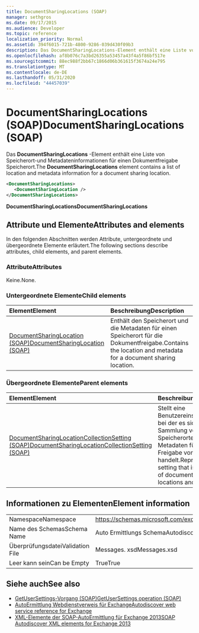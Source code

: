 ```yaml
---
title: DocumentSharingLocations (SOAP)
manager: sethgros
ms.date: 09/17/2015
ms.audience: Developer
ms.topic: reference
localization_priority: Normal
ms.assetid: 394f6015-721b-4800-9286-039d430f09b3
description: Das DocumentSharingLocations-Element enthält eine Liste von Speicherort-und Metadateninformationen für einen Dokumentfreigabe Speicherort.
ms.openlocfilehash: af8b076c7a3bd26355a53457a43f4a5f86bf517e
ms.sourcegitcommit: 88ec988f2bb67c1866d06b361615f3674a24e795
ms.translationtype: MT
ms.contentlocale: de-DE
ms.lasthandoff: 05/31/2020
ms.locfileid: "44457039"
---
```

# <a name="documentsharinglocations-soap"></a><span data-ttu-id="2068a-103">DocumentSharingLocations (SOAP)</span><span class="sxs-lookup"><span data-stu-id="2068a-103">DocumentSharingLocations (SOAP)</span></span>

<span data-ttu-id="2068a-104">Das **DocumentSharingLocations** -Element enthält eine Liste von Speicherort-und Metadateninformationen für einen Dokumentfreigabe Speicherort.</span><span class="sxs-lookup"><span data-stu-id="2068a-104">The **DocumentSharingLocations** element contains a list of location and metadata information for a document sharing location.</span></span> 
  
```XML
<DocumentSharingLocations>
   <DocumentSharingLocation />
</DocumentSharingLocations>
```

 <span data-ttu-id="2068a-105">**DocumentSharingLocations**</span><span class="sxs-lookup"><span data-stu-id="2068a-105">**DocumentSharingLocations**</span></span>
## <a name="attributes-and-elements"></a><span data-ttu-id="2068a-106">Attribute und Elemente</span><span class="sxs-lookup"><span data-stu-id="2068a-106">Attributes and elements</span></span>

<span data-ttu-id="2068a-107">In den folgenden Abschnitten werden Attribute, untergeordnete und übergeordnete Elemente erläutert.</span><span class="sxs-lookup"><span data-stu-id="2068a-107">The following sections describe attributes, child elements, and parent elements.</span></span>
  
### <a name="attributes"></a><span data-ttu-id="2068a-108">Attribute</span><span class="sxs-lookup"><span data-stu-id="2068a-108">Attributes</span></span>

<span data-ttu-id="2068a-109">Keine.</span><span class="sxs-lookup"><span data-stu-id="2068a-109">None.</span></span>
  
### <a name="child-elements"></a><span data-ttu-id="2068a-110">Untergeordnete Elemente</span><span class="sxs-lookup"><span data-stu-id="2068a-110">Child elements</span></span>

|<span data-ttu-id="2068a-111">**Element**</span><span class="sxs-lookup"><span data-stu-id="2068a-111">**Element**</span></span>|<span data-ttu-id="2068a-112">**Beschreibung**</span><span class="sxs-lookup"><span data-stu-id="2068a-112">**Description**</span></span>|
|:-----|:-----|
|[<span data-ttu-id="2068a-113">DocumentSharingLocation (SOAP)</span><span class="sxs-lookup"><span data-stu-id="2068a-113">DocumentSharingLocation (SOAP)</span></span>](documentsharinglocation-soap.md) <br/> |<span data-ttu-id="2068a-114">Enthält den Speicherort und die Metadaten für einen Speicherort für die Dokumentfreigabe.</span><span class="sxs-lookup"><span data-stu-id="2068a-114">Contains the location and metadata for a document sharing location.</span></span>  <br/> |
   
### <a name="parent-elements"></a><span data-ttu-id="2068a-115">Übergeordnete Elemente</span><span class="sxs-lookup"><span data-stu-id="2068a-115">Parent elements</span></span>

|<span data-ttu-id="2068a-116">**Element**</span><span class="sxs-lookup"><span data-stu-id="2068a-116">**Element**</span></span>|<span data-ttu-id="2068a-117">**Beschreibung**</span><span class="sxs-lookup"><span data-stu-id="2068a-117">**Description**</span></span>|
|:-----|:-----|
|[<span data-ttu-id="2068a-118">DocumentSharingLocationCollectionSetting (SOAP)</span><span class="sxs-lookup"><span data-stu-id="2068a-118">DocumentSharingLocationCollectionSetting (SOAP)</span></span>](documentsharinglocationcollectionsetting-soap.md) <br/> |<span data-ttu-id="2068a-119">Stellt eine Benutzereinstellung dar, bei der es sich um eine Sammlung von Speicherorten und Metadaten für die Freigabe von Dokumenten handelt.</span><span class="sxs-lookup"><span data-stu-id="2068a-119">Represents a user setting that is a collection of documentation sharing locations and metadata.</span></span>  <br/> |
   
## <a name="element-information"></a><span data-ttu-id="2068a-120">Informationen zu Elementen</span><span class="sxs-lookup"><span data-stu-id="2068a-120">Element information</span></span>

|||
|:-----|:-----|
|<span data-ttu-id="2068a-121">Namespace</span><span class="sxs-lookup"><span data-stu-id="2068a-121">Namespace</span></span>  <br/> |https://schemas.microsoft.com/exchange/2010/Autodiscover  <br/> |
|<span data-ttu-id="2068a-122">Name des Schemas</span><span class="sxs-lookup"><span data-stu-id="2068a-122">Schema Name</span></span>  <br/> |<span data-ttu-id="2068a-123">Auto Ermittlungs Schema</span><span class="sxs-lookup"><span data-stu-id="2068a-123">Autodiscover schema</span></span>  <br/> |
|<span data-ttu-id="2068a-124">Überprüfungsdatei</span><span class="sxs-lookup"><span data-stu-id="2068a-124">Validation File</span></span>  <br/> |<span data-ttu-id="2068a-125">Messages. xsd</span><span class="sxs-lookup"><span data-stu-id="2068a-125">Messages.xsd</span></span>  <br/> |
|<span data-ttu-id="2068a-126">Leer kann sein</span><span class="sxs-lookup"><span data-stu-id="2068a-126">Can be Empty</span></span>  <br/> |<span data-ttu-id="2068a-127">True</span><span class="sxs-lookup"><span data-stu-id="2068a-127">True</span></span>  <br/> |
   
## <a name="see-also"></a><span data-ttu-id="2068a-128">Siehe auch</span><span class="sxs-lookup"><span data-stu-id="2068a-128">See also</span></span>

- [<span data-ttu-id="2068a-129">GetUserSettings-Vorgang (SOAP)</span><span class="sxs-lookup"><span data-stu-id="2068a-129">GetUserSettings operation (SOAP)</span></span>](getusersettings-operation-soap.md)
- [<span data-ttu-id="2068a-130">AutoErmittlung Webdienstverweis für Exchange</span><span class="sxs-lookup"><span data-stu-id="2068a-130">Autodiscover web service reference for Exchange</span></span>](autodiscover-web-service-reference-for-exchange.md)
- [<span data-ttu-id="2068a-131">XML-Elemente der SOAP-AutoErmittlung für Exchange 2013</span><span class="sxs-lookup"><span data-stu-id="2068a-131">SOAP Autodiscover XML elements for Exchange 2013</span></span>](soap-autodiscover-xml-elements-for-exchange-2013.md)

